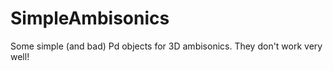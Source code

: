 SimpleAmbisonics
================

Some simple (and bad) Pd objects for 3D ambisonics. They don't work very well!
